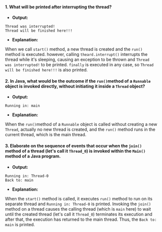 #### 1. What will be printed after interrupting the thread?
- **Output:**
```
Thread was interrupted!
Thread will be finished here!!!
```
- **Explanation:**

When we call `start()` method, a new thread is created and 
the `run()` method is executed.
however, calling `theard.interrupt()` interrupts the thread while it's sleeping,
causing an exception to be thrown and `Thread was interrupted!` to be printed.
`finally` is executed in any case, so `Thread will be finished here!!!` is also printed.


#### 2. In Java, what would be the outcome if the `run()`method of a `Runnable` object is invoked directly, without initiating it inside a `Thread` object?
- **Output:**
```
Running in: main
```
- **Explanation:**

When the `run()`method of a `Runnable` object is called without creating
a new `Thread`, actually no new thread is created, and the `run()` method 
runs in the current thread, which is the main thread.

#### 3. Elaborate on the sequence of events that occur when the `join()` method of a thread (let's call it `Thread_0`) is invoked within the `Main()` method of a Java program.

- **Output:**
```
Running in: Thread-0
Back to: main
```
- **Explanation:**

When the `start()` method is called, it executes `run()` method to run on its separate thread and `Running in: Thread-0`
is printed. Invoking the `join()` method on a thread causes the calling thread (which is `main` here) to wait until the created thread (let's call it `Thread_0`)
terminates its execution and after that, the execution has returned to the main thread. Thus, the `Back to: main` is printed.